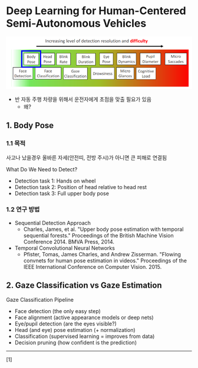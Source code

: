 # Deep Learning for Human-Centered Semi-Autonomous Vehicles

![](/assets/person.png)

* 반 자동 주행 차량을 위해서 운전자에게 초점을 맞출 필요가 있음
    * 왜?

## 1. Body Pose

### 1.1  목적 
사고나 났을경우 올바른 자세(안전띠, 전방 주시)가 아니면 큰 피해로 연결됨 

What Do We Need to Detect?
- Detection task 1: Hands on wheel
- Detection task 2: Position of head relative to head rest
- Detection task 3: Full upper body pose

### 1.2 연구 방법
* Sequential Detection Approach
    * Charles, James, et al. "Upper body pose estimation with temporal sequential forests." Proceedings of the British Machine Vision Conference 2014. BMVA Press, 2014.
* Temporal Convolutional Neural Networks
    * Pfister, Tomas, James Charles, and Andrew Zisserman. "Flowing convnets for human pose estimation in videos." Proceedings of the IEEE International Conference on Computer Vision. 2015.

## 2. Gaze Classification vs Gaze Estimation

Gaze Classification Pipeline
- Face detection (the only easy step)
- Face alignment (active appearance models or deep nets)
- Eye/pupil detection (are the eyes visible?)
- Head (and eye) pose estimation (+ normalization)
- Classification (supervised learning = improves from data)
- Decision pruning (how confident is the prediction)


---
[1] 